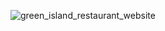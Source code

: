 ![green_island_restaurant_website](https://user-images.githubusercontent.com/61146340/230817518-0ab4ab78-298c-4430-9a1d-693007c23f89.png)
